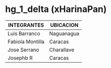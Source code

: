 # hg_1_delta (xHarinaPan)

| INTEGRANTES | UBICACION |
| ----------- | --------- |
| Luis Barranco | Naguanagua |
| Fabiola Montilla | Caracas |
| Jose Serrano | Charallave |
| Josephb R | Caracas |
